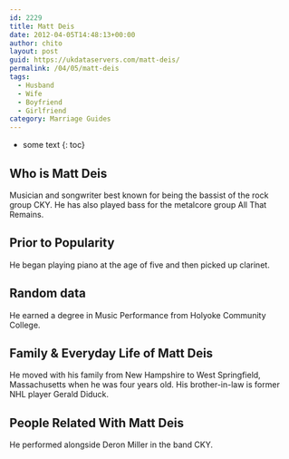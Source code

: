 ```yaml
---
id: 2229
title: Matt Deis
date: 2012-04-05T14:48:13+00:00
author: chito
layout: post
guid: https://ukdataservers.com/matt-deis/
permalink: /04/05/matt-deis
tags:
  - Husband
  - Wife
  - Boyfriend
  - Girlfriend
category: Marriage Guides
---
```


* some text
{: toc}
          
          
## Who is  Matt Deis
                  
                  
                  
Musician and songwriter best known for being the bassist of the rock group CKY. He has also played bass for the metalcore group All That Remains.
                  
                
                
                
## Prior to Popularity 
                  
                  
                  
He began playing piano at the age of five and then picked up clarinet.
                  
                
                
                
## Random data 
                  
                  
                  
He earned a degree in Music Performance from Holyoke Community College.
                  
                
                
                
## Family & Everyday Life of Matt Deis
                  
                  
                  
He moved with his family from New Hampshire to West Springfield, Massachusetts when he was four years old. His brother-in-law is former NHL player Gerald Diduck.
                  
                
                
                
## People Related With  Matt Deis
                  
                  
                  
He performed alongside Deron Miller in the band CKY.
                  
                
              
            
          
          
          
    
    
  
